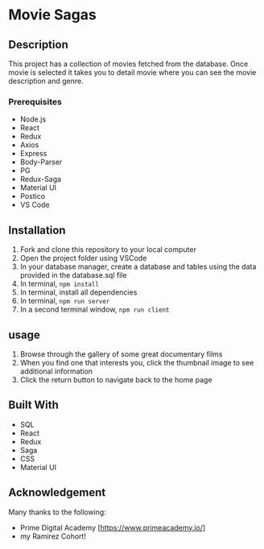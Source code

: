 # Movie Sagas


## Description
This project has a collection of movies fetched from the database. Once movie is selected it takes you to detail movie where you can see the movie description and genre.


### Prerequisites

* Node.js
* React
* Redux
* Axios
* Express
* Body-Parser
* PG
* Redux-Saga
* Material UI
* Postico
* VS Code

## Installation

1. Fork and clone this repository to your local computer
2. Open the project folder using VSCode
3. In your database manager, create a database and tables using the data provided in the database.sql file
4. In terminal, `npm install`
5. In terminal, install all dependencies
6. In terminal, `npm run server`
7. In a second terminal window, `npm run client`

## usage

1. Browse through the gallery of some great documentary films
2. When you find one that interests you, click the thumbnail image to see additional information
3. Click the return button to navigate back to the home page

## Built With
* SQL
* React
* Redux
* Saga
* CSS
* Material UI

## Acknowledgement

Many thanks to the following: 
* Prime Digital Academy [https://www.primeacademy.io/]
* my Ramirez Cohort!